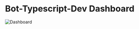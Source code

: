 # Bot-Typescript-Dev Dashboard

![Dashboard](https://repobeats.axiom.co/api/embed/7075e990b077df781633aabc903ecd0dd6f4597d.svg "Repobeats analytics image")
